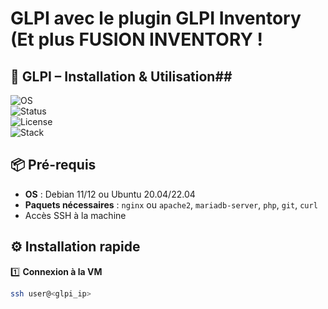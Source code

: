 # GLPI avec le plugin GLPI Inventory (Et plus FUSION INVENTORY !

## 🧰 GLPI – Installation & Utilisation##   

![OS](https://img.shields.io/badge/OS-Debian%2011%2F12%20|%20Ubuntu%2020.04%2F22.04-blue)  
![Status](https://img.shields.io/badge/Status-Lab%20Ready-success)  
![License](https://img.shields.io/badge/License-MIT-green)  
![Stack](https://img.shields.io/badge/Stack-PHP%20|%20MariaDB%20|%20Nginx%2FApache-orange)  

## 📦 Pré-requis  
- **OS** : Debian 11/12 ou Ubuntu 20.04/22.04  
- **Paquets nécessaires** : `nginx` ou `apache2`, `mariadb-server`, `php`, `git`, `curl`  
- Accès SSH à la machine
  

## ⚙️ Installation rapide  
1️⃣ **Connexion à la VM**  
```bash
ssh user@<glpi_ip>
